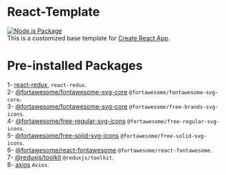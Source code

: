 # React-Template
[![Node.js Package](https://github.com/Yassinos-coder/cra-template-yassinos/actions/workflows/npm-publish.yml/badge.svg?branch=main)](https://github.com/Yassinos-coder/cra-template-yassinos/actions/workflows/npm-publish.yml) <br />
This is a customized base template for [Create React App](https://github.com/facebook/create-react-app).

# Pre-installed Packages 
1- [react-redux](https://react-redux.js.org/), `react-redux`.<br />
2- [@fortawesome/fontawesome-svg-core](https://fontawesome.com/docs/web/use-with/react/) `@fortawesome/fontawesome-svg-core`.<br />
3- [@fortawesome/fontawesome-svg-core](https://fontawesome.com/docs/web/use-with/react/)        `@fortawesome/free-brands-svg-icons`.<br />
4- [@fortawesome/free-regular-svg-icons](https://fontawesome.com/docs/web/use-with/react/)       `@fortawesome/free-regular-svg-icons`.<br />
5- [@fortawesome/free-solid-svg-icons](https://fontawesome.com/docs/web/use-with/react/)       `@fortawesome/free-solid-svg-icons`.<br />
6- [@fortawesome/react-fontawesome](https://fontawesome.com/docs/web/use-with/react/)       `@fortawesome/react-fontawesome`.<br />
7- [@reduxjs/toolkit](https://redux-toolkit.js.org/introduction/getting-started) `@reduxjs/toolkit`.<br />
8- [axios](https://axios-http.com/docs/api_intro) `Axios`.<br />
